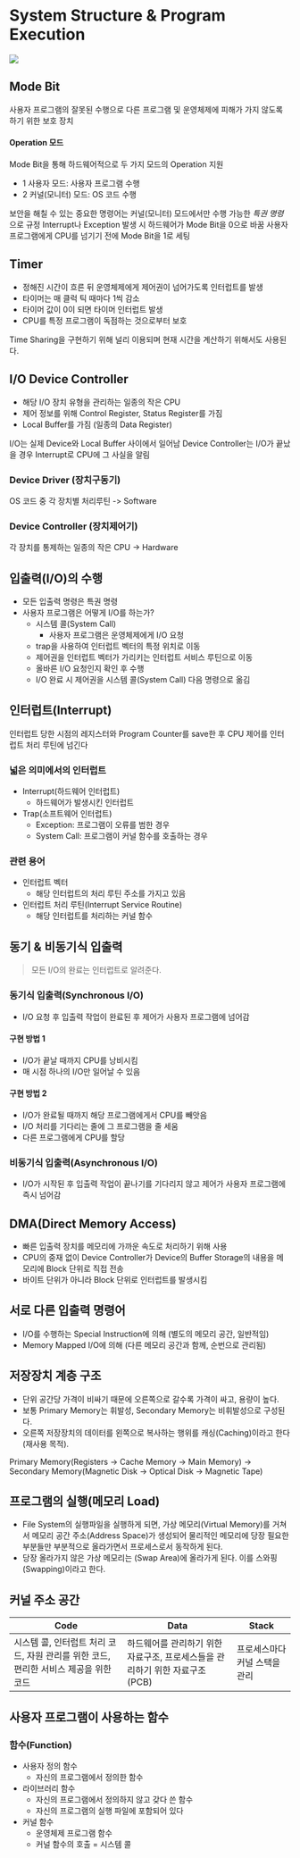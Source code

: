 # System Structure & Program Execution

![](https://user-images.githubusercontent.com/64277114/105965201-79e87280-60c6-11eb-9fd7-ac780e772b43.png)

## Mode Bit

사용자 프로그램의 잘못된 수행으로 다른 프로그램 및 운영체제에 피해가 가지 않도록 하기 위한 보호 장치

#### Operation 모드

Mode Bit을 통해 하드웨어적으로 두 가지 모드의 Operation 지원

- 1 사용자 모드: 사용자 프로그램 수행
- 2 커널(모니터) 모드: OS 코드 수행

보안을 해칠 수 있는 중요한 명령어는 커널(모니터) 모드에서만 수행 가능한 *특권 명령*으로 규정
Interrupt나 Exception 발생 시 하드웨어가 Mode Bit을 0으로 바꿈
사용자 프로그램에게 CPU를 넘기기 전에 Mode Bit을 1로 세팅

## Timer

- 정해진 시간이 흐른 뒤 운영체제에게 제어권이 넘어가도록 인터럽트를 발생
- 타이머는 매 클럭 틱 때마다 1씩 감소
- 타이머 값이 0이 되면 타이머 인터럽트 발생
- CPU를 특정 프로그램이 독점하는 것으로부터 보호

Time Sharing을 구현하기 위해 널리 이용되며 현재 시간을 계산하기 위해서도 사용된다.

## I/O Device Controller

- 해당 I/O 장치 유형을 관리하는 일종의 작은 CPU
- 제어 정보를 위해 Control Register, Status Register를 가짐
- Local Buffer를 가짐 (일종의 Data Register)

I/O는 실제 Device와 Local Buffer 사이에서 일어남
Device Controller는 I/O가 끝났을 경우 Interrupt로 CPU에 그 사실을 알림

### Device Driver (장치구동기)

OS 코드 중 각 장치별 처리루틴 -> Software

### Device Controller (장치제어기)

각 장치를 통제하는 일종의 작은 CPU -> Hardware

## 입출력(I/O)의 수행

- 모든 입출력 명령은 특권 명령
- 사용자 프로그램은 어떻게 I/O를 하는가?
    - 시스템 콜(System Call)
        - 사용자 프로그램은 운영체제에게 I/O 요청
    - trap을 사용하여 인터럽트 벡터의 특정 위치로 이동
    - 제어권을 인터럽트 벡터가 가리키는 인터럽트 서비스 루틴으로 이동
    - 올바른 I/O 요청인지 확인 후 수행
    - I/O 완료 시 제어권을 시스템 콜(System Call) 다음 명령으로 옮김

## 인터럽트(Interrupt)

인터럽트 당한 시점의 레지스터와 Program Counter를 save한 후 CPU 제어를 인터럽트 처리 루틴에 넘긴다

### 넓은 의미에서의 인터럽트

- Interrupt(하드웨어 인터럽트)
    - 하드웨어가 발생시킨 인터럽트
- Trap(소프트웨어 인터럽트)
    - Exception: 프로그램이 오류를 범한 경우
    - System Call: 프로그램이 커널 함수를 호출하는 경우

### 관련 용어

- 인터럽트 벡터
    - 해당 인터럽트의 처리 루틴 주소를 가지고 있음
- 인터럽트 처리 루틴(Interrupt Service Routine)
    - 해당 인터럽트를 처리하는 커널 함수

## 동기 & 비동기식 입출력

> 모든 I/O의 완료는 인터럽트로 알려준다.

### 동기식 입출력(Synchronous I/O)

- I/O 요청 후 입출력 작업이 완료된 후 제어가 사용자 프로그램에 넘어감

#### 구현 방법 1

- I/O가 끝날 때까지 CPU를 낭비시킴
- 매 시점 하나의 I/O만 일어날 수 있음

#### 구현 방법 2

- I/O가 완료될 때까지 해당 프로그램에게서 CPU를 빼앗음
- I/O 처리를 기다리는 줄에 그 프로그램을 줄 세움
- 다른 프로그램에게 CPU를 할당

### 비동기식 입출력(Asynchronous I/O)

- I/O가 시작된 후 입출력 작업이 끝나기를 기다리지 않고 제어가 사용자 프로그램에 즉시 넘어감

## DMA(Direct Memory Access)

- 빠른 입출력 장치를 메모리에 가까운 속도로 처리하기 위해 사용
- CPU의 중재 없이 Device Controller가 Device의 Buffer Storage의 내용을 메모리에 Block 단위로 직접 전송
- 바이트 단위가 아니라 Block 단위로 인터럽트를 발생시킴

## 서로 다른 입출력 명령어

- I/O를 수행하는 Special Instruction에 의해 (별도의 메모리 공간, 일반적임)
- Memory Mapped I/O에 의해 (다른 메모리 공간과 함께, 순번으로 관리됨)

## 저장장치 계층 구조

- 단위 공간당 가격이 비싸기 때문에 오른쪽으로 갈수록 가격이 싸고, 용량이 높다.
- 보통 Primary Memory는 휘발성, Secondary Memory는 비휘발성으로 구성된다.
- 오른쪽 저장장치의 데이터를 왼쪽으로 복사하는 행위를 캐싱(Caching)이라고 한다(재사용 목적).

Primary Memory(Registers -> Cache Memory -> Main Memory) -> Secondary Memory(Magnetic Disk -> Optical Disk -> Magnetic Tape)

## 프로그램의 실행(메모리 Load)

- File System의 실행파일을 실행하게 되면, 가상 메모리(Virtual Memory)를 거쳐서 메모리 공간 주소(Address Space)가 생성되어 물리적인 메모리에 당장 필요한 부분들만 부분적으로 올라가면서 프로세스로서 동작하게 된다.
- 당장 올라가지 않은 가상 메모리는 (Swap Area)에 올라가게 된다. 이를 스와핑(Swapping)이라고 한다.

## 커널 주소 공간

| Code                                               | Data                                         | Stack            |
|----------------------------------------------------|----------------------------------------------|------------------|
| 시스템 콜, 인터럽트 처리 코드, 자원 관리를 위한 코드, 편리한 서비스 제공을 위한 코드 | 하드웨어를 관리하기 위한 자료구조, 프로세스들을 관리하기 위한 자료구조(PCB) | 프로세스마다 커널 스택을 관리 |

## 사용자 프로그램이 사용하는 함수

### 함수(Function)

- 사용자 정의 함수
    - 자신의 프로그램에서 정의한 함수
- 라이브러리 함수
    - 자신의 프로그램에서 정의하지 않고 갖다 쓴 함수
    - 자신의 프로그램의 실행 파일에 포함되어 있다
- 커널 함수
    - 운영체제 프로그램 함수
    - 커널 함수의 호출 = 시스템 콜